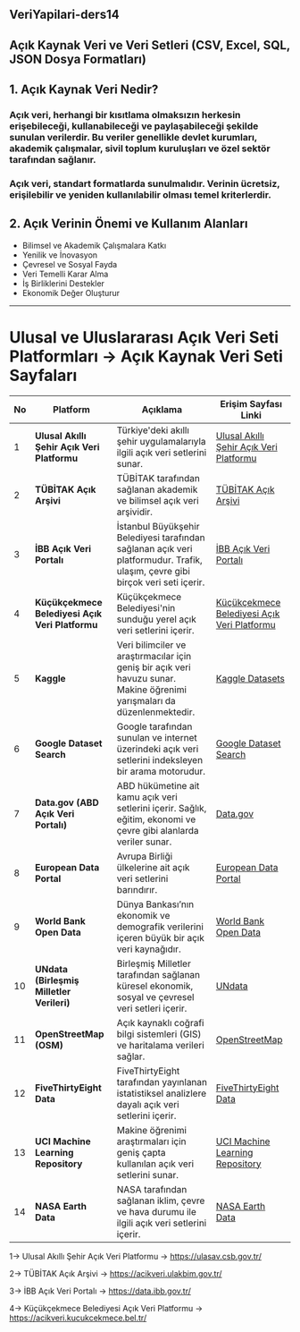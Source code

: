 ## VeriYapilari-ders14

## Açık Kaynak Veri ve Veri Setleri (CSV, Excel, SQL, JSON Dosya Formatları)

## 1. Açık Kaynak Veri Nedir?

### Açık veri, herhangi bir kısıtlama olmaksızın herkesin erişebileceği, kullanabileceği ve paylaşabileceği şekilde sunulan verilerdir. Bu veriler genellikle devlet kurumları, akademik çalışmalar, sivil toplum kuruluşları ve özel sektör tarafından sağlanır.

### Açık veri, standart formatlarda sunulmalıdır. Verinin ücretsiz, erişilebilir ve yeniden kullanılabilir olması temel kriterlerdir.

## 2. Açık Verinin Önemi ve Kullanım Alanları

* Bilimsel ve Akademik Çalışmalara Katkı    
* Yenilik ve İnovasyon   
* Çevresel ve Sosyal Fayda    
* Veri Temelli Karar Alma    
* İş Birliklerini Destekler     
* Ekonomik Değer Oluşturur    

----

# Ulusal ve Uluslararası Açık Veri Seti Platformları -> Açık Kaynak Veri Seti Sayfaları

| **No** | **Platform** | **Açıklama** | **Erişim Sayfası Linki** |
|---|-------------|-------------|---------|
| 1 | **Ulusal Akıllı Şehir Açık Veri Platformu** | Türkiye'deki akıllı şehir uygulamalarıyla ilgili açık veri setlerini sunar. | [Ulusal Akıllı Şehir Açık Veri Platformu](https://ulasav.csb.gov.tr/) |
| 2 | **TÜBİTAK Açık Arşivi** | TÜBİTAK tarafından sağlanan akademik ve bilimsel açık veri arşividir. | [TÜBİTAK Açık Arşivi](https://acikveri.ulakbim.gov.tr/) |
| 3 | **İBB Açık Veri Portalı** | İstanbul Büyükşehir Belediyesi tarafından sağlanan açık veri platformudur. Trafik, ulaşım, çevre gibi birçok veri seti içerir. | [İBB Açık Veri Portalı](https://data.ibb.gov.tr/) |
| 4 | **Küçükçekmece Belediyesi Açık Veri Platformu** | Küçükçekmece Belediyesi'nin sunduğu yerel açık veri setlerini içerir. | [Küçükçekmece Belediyesi Açık Veri Platformu](https://acikveri.kucukcekmece.bel.tr/) |
| 5 | **Kaggle** | Veri bilimciler ve araştırmacılar için geniş bir açık veri havuzu sunar. Makine öğrenimi yarışmaları da düzenlenmektedir. | [Kaggle Datasets](https://www.kaggle.com/datasets) |
| 6 | **Google Dataset Search** | Google tarafından sunulan ve internet üzerindeki açık veri setlerini indeksleyen bir arama motorudur. | [Google Dataset Search](https://datasetsearch.research.google.com/) |
| 7 | **Data.gov (ABD Açık Veri Portalı)** | ABD hükümetine ait kamu açık veri setlerini içerir. Sağlık, eğitim, ekonomi ve çevre gibi alanlarda veriler sunar. | [Data.gov](https://www.data.gov/) |
| 8 | **European Data Portal** | Avrupa Birliği ülkelerine ait açık veri setlerini barındırır. | [European Data Portal](https://data.europa.eu/en) |
| 9 | **World Bank Open Data** | Dünya Bankası’nın ekonomik ve demografik verilerini içeren büyük bir açık veri kaynağıdır. | [World Bank Open Data](https://data.worldbank.org/) |
| 10 | **UNdata (Birleşmiş Milletler Verileri)** | Birleşmiş Milletler tarafından sağlanan küresel ekonomik, sosyal ve çevresel veri setleri içerir. | [UNdata](http://data.un.org/) |
| 11 | **OpenStreetMap (OSM)** | Açık kaynaklı coğrafi bilgi sistemleri (GIS) ve haritalama verileri sağlar. | [OpenStreetMap](https://www.openstreetmap.org/) |
| 12 | **FiveThirtyEight Data** | FiveThirtyEight tarafından yayınlanan istatistiksel analizlere dayalı açık veri setlerini içerir. | [FiveThirtyEight Data](https://github.com/fivethirtyeight/data) |
| 13 | **UCI Machine Learning Repository** | Makine öğrenimi araştırmaları için geniş çapta kullanılan açık veri setlerini sunar. | [UCI Machine Learning Repository](https://archive.ics.uci.edu/) |
| 14 | **NASA Earth Data** | NASA tarafından sağlanan iklim, çevre ve hava durumu ile ilgili açık veri setlerini içerir. | [NASA Earth Data](https://earthdata.nasa.gov/) |





1-> Ulusal Akıllı Şehir Açık Veri Platformu -> https://ulasav.csb.gov.tr/

2-> TÜBİTAK Açık Arşivi -> https://acikveri.ulakbim.gov.tr/

3-> İBB Açık Veri Portalı -> https://data.ibb.gov.tr/

4-> Küçükçekmece Belediyesi Açık Veri Platformu -> https://acikveri.kucukcekmece.bel.tr/


